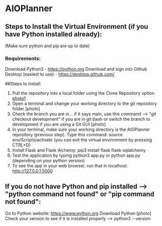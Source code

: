 # AIOPlanner
## Steps to Install the Virtual Environment (if you have Python installed already):
(Make sure python and pip are up to date)
### Requirements:
Download Python3 - https://python.org
Download and sign into Github Desktop (easiest to use) - https://desktop.github.com/

##Steps to install:

1. Pull the repository into a local folder using the Clone Repository option [photo1](githubTutorial/cloneRepoOption.png)
2. Open a terminal and change your working directory to the git repository folder [photo]
3. Check the branch you are in... if it says main, use this command --> "git checkout development" if you are in git bash or switch the branch to development if you are using a Git GUI [photo]
4. In your terminal, make sure your working directory is the AIOPlanner repository (previous step). Type this command: source env/Scripts/activate         (you can exit the virtual environment by pressing CTRL+D) 
5. Install Flask and Flask Alchemy: pip3 install flask flask-sqlalchemy 
6. Test the application by typing python3 app.py or python app.py (depending on your python version) 
7. To see the app in your web browser, run that in localhost: http://127.0.0.1:5000

## If you do not have Python and pip installed --> "python command not found" or "pip command not found":
Go to Python website: https://www.python.org
Download Python [photo]
Check your version to see if it is installed properly --> python3 --version
